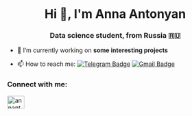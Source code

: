 <h1 align="center">Hi 👋, I'm Anna Antonyan</h1>
<h3 align="center">Data science student, from Russia 🇷🇺</h3>

- 🔭 I’m currently working on **some interesting projects**

- :mailbox: How to reach me: [![Telegram Badge](https://img.shields.io/badge/-antonyan_anna-blue?style=flat&logo=Telegram&logoColor=white)](https://t.me/antonyan_anna
) [![Gmail Badge](https://img.shields.io/badge/-Gmail-red?style=flat&logo=Gmail&logoColor=white)](mailto:antonyan.anna1999@yandex.ru)

<h3 align="left">Connect with me:</h3>
<p align="left">
<a href="https://kaggle.com/annantonyan" target="blank"><img align="center" src="https://raw.githubusercontent.com/rahuldkjain/github-profile-readme-generator/master/src/images/icons/Social/kaggle.svg" alt="annantonyan" height="30" width="40" /></a>
</p>
